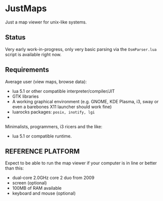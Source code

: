 # JustMaps
Just a map viewer for unix-like systems. 

## Status
Very early work-in-progress, only very basic parsing via the `OsmParser.lua` script is available right now.

## Requirements
Average user (view maps, browse data):

- lua 5.1 or other compatible interpreter/compiler/JIT
- GTK libraries 
- A working graphical environment (e.g. GNOME, KDE Plasma, i3, sway or even a barebones X11 launcher should work fine)
- luarocks packages: `posix, inotify, lgi`
- 
Minimalists, programmers, i3 ricers and the like:

- lua 5.1 or compatible runtime.


## REFERENCE PLATFORM
Expect to be able to run the map viewer if your computer is in line or better than this:
- dual-core 2.0GHz core 2 duo from 2009
- screen (optional)
- 100MB of RAM available
- keyboard and mouse (optional)
